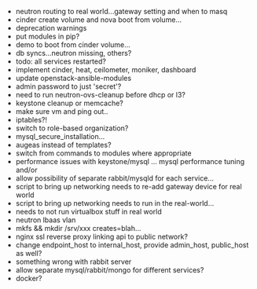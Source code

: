* neutron routing to real world...gateway setting and when to masq
* cinder create volume and nova boot from volume...
* deprecation warnings
* put modules in pip?
* demo to boot from cinder volume...
* db syncs...neutron missing, others?
* todo: all services restarted?
* implement cinder, heat, ceilometer, moniker, dashboard
* update openstack-ansible-modules
* admin password to just 'secret'?
* need to run neutron-ovs-cleanup before dhcp or l3?
* keystone cleanup or memcache?
* make sure vm and ping out..
* iptables?!
* switch to role-based organization?
* mysql_secure_installation...
* augeas instead of templates?
* switch from commands to modules where appropriate
* performance issues with keystone/mysql ... mysql performance tuning and/or 
* allow possibility of separate rabbit/mysqld for each service...
* script to bring up networking needs to re-add gateway device for real world
* script to bring up networking needs to run in the real-world...
* needs to not run virtualbox stuff in real world
* neutron lbaas vlan
* mkfs && mkdir /srv/xxx creates=blah...
* nginx ssl reverse proxy linking api to public network?
* change endpoint_host to internal_host, provide admin_host, public_host as well?
* something wrong with rabbit server
* allow separate mysql/rabbit/mongo for different services?
* docker?
